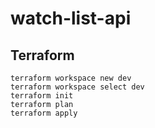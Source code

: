 # watch-list-api

## Terraform

```
terraform workspace new dev
terraform workspace select dev
terraform init
terraform plan
terraform apply
```
